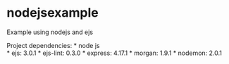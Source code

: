 # nodejsexample
Example using nodejs and ejs


Project dependencies:
     * node js  
     * ejs: 3.0.1
     * ejs-lint: 0.3.0
     * express: 4.17.1
     * morgan: 1.9.1
     * nodemon: 2.0.1
